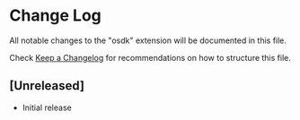 # Change Log
All notable changes to the "osdk" extension will be documented in this file.

Check [Keep a Changelog](http://keepachangelog.com/) for recommendations on how to structure this file.

## [Unreleased]
- Initial release